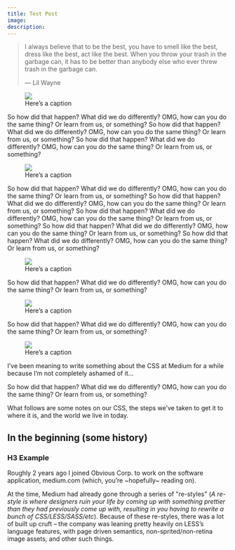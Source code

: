 ```yaml
---
title: Test Post
image: 
description: 
---
```


> I always believe that to be the best, you have to smell like the best, dress like the best, act like the best. When you throw your trash in the garbage can, it has to be better than anybody else who ever threw trash in the garbage can.
>
> — Lil Wayne

<figure class="left"><img src="https://d262ilb51hltx0.cloudfront.net/max/2000/1*kUyEHkaOe0wiMSvuDQGTUA.jpeg" /><figcaption class="imageCaption">Here’s a caption</figcaption></figure>

So how did that happen? What did we do differently? OMG, how can you do the same thing? Or learn from us, or something? So how did that happen? What did we do differently? OMG, how can you do the same thing? Or learn from us, or something? So how did that happen? What did we do differently? OMG, how can you do the same thing? Or learn from us, or something?

<figure class="left-overflow"><img src="https://d262ilb51hltx0.cloudfront.net/max/2000/1*kUyEHkaOe0wiMSvuDQGTUA.jpeg" /><figcaption class="imageCaption">Here’s a caption</figcaption></figure>

So how did that happen? What did we do differently? OMG, how can you do the same thing? Or learn from us, or something? So how did that happen? What did we do differently? OMG, how can you do the same thing? Or learn from us, or something? So how did that happen? What did we do differently? OMG, how can you do the same thing? Or learn from us, or something? So how did that happen? What did we do differently? OMG, how can you do the same thing? Or learn from us, or something? So how did that happen? What did we do differently? OMG, how can you do the same thing? Or learn from us, or something?

<figure class="center"><img src="https://d262ilb51hltx0.cloudfront.net/max/2000/1*kUyEHkaOe0wiMSvuDQGTUA.jpeg" /><figcaption class="imageCaption">Here’s a caption</figcaption></figure>

So how did that happen? What did we do differently? OMG, how can you do the same thing? Or learn from us, or something?

<figure class="center-overflow"><img src="https://d262ilb51hltx0.cloudfront.net/max/2000/1*kUyEHkaOe0wiMSvuDQGTUA.jpeg" /><figcaption class="imageCaption">Here’s a caption</figcaption></figure>

So how did that happen? What did we do differently? OMG, how can you do the same thing? Or learn from us, or something?

<figure class="fullscreen"><img src="https://d262ilb51hltx0.cloudfront.net/max/2000/1*kUyEHkaOe0wiMSvuDQGTUA.jpeg" /><figcaption class="imageCaption">Here’s a caption</figcaption></figure>


I’ve been meaning to write something about the CSS at Medium for a while because I’m not completely ashamed of it…

So how did that happen? What did we do differently? OMG, how can you do the same thing? Or learn from us, or something?

What follows are some notes on our CSS, the steps we’ve taken to get it to where it is, and the world we live in today.

## In the beginning (some history)

### H3 Example

Roughly 2 years ago I joined Obvious Corp. to work on the software application, medium.com (which, you’re ~hopefully~ reading on).

At the time, Medium had already gone through a series of "re-styles" (*A re-style is where designers ruin your life by coming up with something prettier than they had previously come up with, resulting in you having to rewrite a bunch of CSS/LESS/SASS/etc*). Because of these re-styles, there was a lot of built up cruft – the company was leaning pretty heavily on LESS’s language features, with page driven semantics, non-sprited/non-retina image assets, and other such things.
